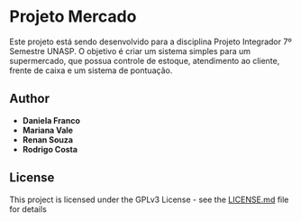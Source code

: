 # Projeto Mercado

Este projeto está sendo desenvolvido para a disciplina Projeto Integrador 7º Semestre UNASP. O objetivo é criar um sistema simples para um supermercado, que possua controle de estoque, atendimento ao cliente, frente de caixa e um sistema de pontuação.

## Author

* **Daniela Franco** 
* **Mariana Vale** 
* **Renan Souza** 
* **Rodrigo Costa** 

## License

This project is licensed under the GPLv3 License - see the [LICENSE.md](LICENSE.md) file for details

